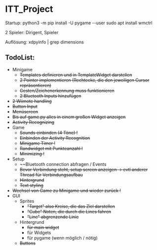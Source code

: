# ITT_Project

Startup:
python3 -m pip install -U pygame --user
sudo apt install wmctrl

2 Spieler: Dirigent, Spieler

Auflösung: xdpyinfo | grep dimensions

## TodoList:

- Minigame
    - ~~Templates definieren und in TemplateWidget darstellen~~
    - ~~2 Pointer implementieren (Rechtecke, die den jeweiligen Cursor repräsentieren)~~
    - ~~Gesten/Zeichenerkennung muss funktionieren~~
    - ~~2 Bluetooth Inputs hinzufügen~~
- ~~2 Wiimote handling~~
- ~~Button Input~~
- ~~Menüscreen~~
- ~~Bis auf game.py alles in einem großen Widget anzeigen~~
- ~~Activity Recognizing~~
- Game
    - ~~Sounds einbinden (4 Töne) !~~
    - ~~Einbinden der Activity Recognition~~
    - ~~Minigame Timer !~~
    - ~~Randwidget mit Punkteanzahl !~~
    - ~~Minimizing !~~
- Setup
    - ~~Bluetooth connection abfragen / Events
    - ~~Bevor Verbindung steht, setup screen anzeigen -> evtl anderer Thread für Verbindungsaufbau~~
    - ~~Hintergrund~~
    - ~~Text styling~~
- ~~Wechsel von Game zu Minigame und wieder zurück !~~
- GUI
    - Sprites
        - ~~"Target" also Kreise, die das Ziel darstellen~~
        - ~~"Cube" Noten, die durch die Lines fahren~~
        - ~~"Line" abgrenzende Linie~~
    - Hintergrund
        - ~~für main widget~~
        - für Widgets
        - für pygame (wenn möglich / nötig)
    - ~~Buttons~~
